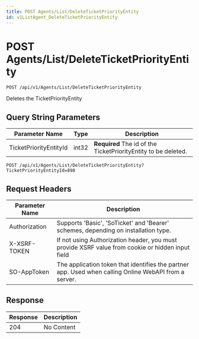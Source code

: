 ```yaml
---
title: POST Agents/List/DeleteTicketPriorityEntity
id: v1ListAgent_DeleteTicketPriorityEntity
---
```


# POST Agents/List/DeleteTicketPriorityEntity

```http
POST /api/v1/Agents/List/DeleteTicketPriorityEntity
```

Deletes the TicketPriorityEntity







## Query String Parameters

| Parameter Name | Type |  Description |
|----------------|------|--------------|
| TicketPriorityEntityId | int32 | **Required** The id of the TicketPriorityEntity to be deleted. |

```http
POST /api/v1/Agents/List/DeleteTicketPriorityEntity?TicketPriorityEntityId=890
```


## Request Headers

| Parameter Name | Description |
|----------------|-------------|
| Authorization  | Supports 'Basic', 'SoTicket' and 'Bearer' schemes, depending on installation type. |
| X-XSRF-TOKEN   | If not using Authorization header, you must provide XSRF value from cookie or hidden input field |
| SO-AppToken | The application token that identifies the partner app. Used when calling Online WebAPI from a server. |


## Response


| Response | Description |
|----------------|-------------|
| 204 | No Content |